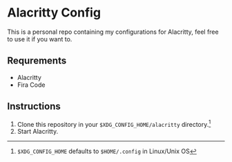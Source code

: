 # Alacritty Config

This is a personal repo containing my configurations for Alacritty, feel free to use it if you want to.

## Requrements

- Alacritty
- Fira Code

## Instructions

1. Clone this repository in your ```$XDG_CONFIG_HOME/alacritty``` directory.[^1]
2. Start Alacritty.

[^1]: ```$XDG_CONFIG_HOME``` defaults to ```$HOME/.config``` in Linux/Unix OS
